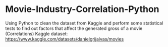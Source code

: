 # Movie-Industry-Correlation-Python
Using Python to clean the dataset from Kaggle and perform some statistical tests to find out factors that affect the generated gross of a movie (Correlations)
Kaggle dataset: https://www.kaggle.com/datasets/danielgrijalvas/movies

